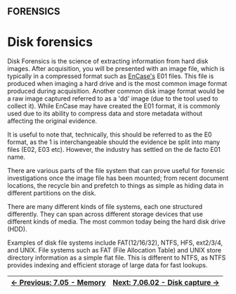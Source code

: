 ## FORENSICS

# Disk forensics

Disk
Forensics is the science of extracting information from hard disk
images. After acquisition, you will be presented with an image file,
which is typically in a compressed format such as [EnCase's](https://security.opentext.com/encase-forensic)
 E01 files. This file is produced when imaging a hard drive and is the
most common image format produced during acquisition. Another common
disk image format would be a raw image captured referred to as a 'dd'
image (due to the tool used to collect it). While EnCase may have
created the E01 format, it is commonly used due to its ability to
compress data and store metadata without affecting the original
evidence.

It is useful to note that, technically, this should be referred to as
 the E0 format, as the 1 is interchangeable should the evidence be split
 into many files (E02, E03 etc). However, the industry has settled on
the de facto E01 name.

There are various parts of the file system that can prove useful for
forensic investigations once the image file has been mounted; from
recent document locations, the recycle bin and prefetch to things as
simple as hiding data in different partitions on the disk.

There are many different kinds of file systems, each one structured
differently. They can span across different storage devices that use
different kinds of media. The most common today being the hard disk
drive (HDD).

Examples of disk file systems include FAT(12/16/32), NTFS, HFS,
ext2/3/4, and UNIX. File systems such as FAT (File Allocation Table) and
 UNIX store directory information as a simple flat file. This is
different to NTFS, as NTFS provides indexing and efficient storage of
large data for fast lookups.

<div align="center">

[← Previous: 7.05 - Memory](Memory7.5.md) | [Next: 7.06.02 - Disk capture →](DiskCapture7.6.2.md)
:-|-:
